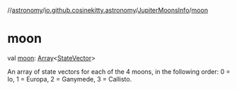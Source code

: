 //[astronomy](../../../index.md)/[io.github.cosinekitty.astronomy](../index.md)/[JupiterMoonsInfo](index.md)/[moon](moon.md)

# moon

val [moon](moon.md): [Array](https://kotlinlang.org/api/latest/jvm/stdlib/kotlin/-array/index.html)&lt;[StateVector](../-state-vector/index.md)&gt;

An array of state vectors for each of the 4 moons, in the following order: 0 = Io, 1 = Europa, 2 = Ganymede, 3 = Callisto.
